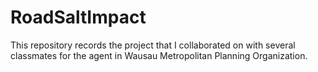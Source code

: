 # RoadSaltImpact
This repository records the project that I collaborated on with several classmates for the agent in Wausau Metropolitan Planning Organization.
